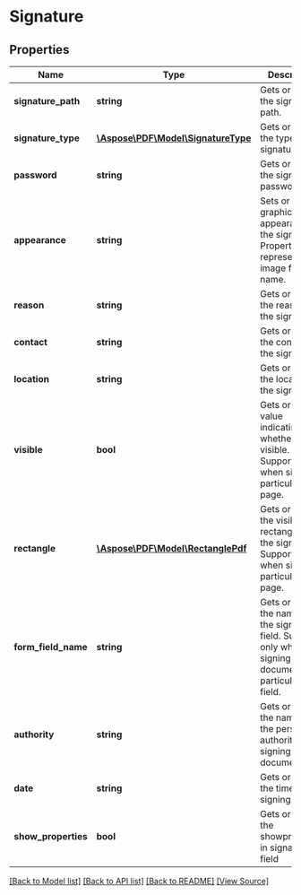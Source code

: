 # Signature


## Properties
Name | Type | Description | Notes
------------ | ------------- | ------------- | -------------
**signature_path** | **string** | Gets or sets the signature path. | 
**signature_type** | [**\Aspose\PDF\Model\SignatureType**](SignatureType.md) | Gets or sets the type of the signature. | 
**password** | **string** | Gets or sets the signature password. | [optional]
**appearance** | **string** | Sets or gets a graphic appearance for the signature. Property value represents an image file name. | [optional]
**reason** | **string** | Gets or sets the reason of the signature. | [optional]
**contact** | **string** | Gets or sets the contact of the signature. | [optional]
**location** | **string** | Gets or sets the location of the signature. | [optional]
**visible** | **bool** | Gets or sets a value indicating whether this is visible. Supports only when signing particular page. | 
**rectangle** | [**\Aspose\PDF\Model\RectanglePdf**](RectanglePdf.md) | Gets or sets the visible rectangle of the signature. Supports only when signing particular page. | [optional]
**form_field_name** | **string** | Gets or sets the name of the signature field. Supports only when signing document with particular form field. | [optional]
**authority** | **string** | Gets or sets the name of the person or authority signing the document.. | [optional]
**date** | **string** | Gets or sets the time of signing. | [optional]
**show_properties** | **bool** | Gets or sets the showproperties in signature field | 

[[Back to Model list]](../README.md#documentation-for-models) [[Back to API list]](../README.md#documentation-for-api-endpoints) [[Back to README]](../README.md) [[View Source]](../src/Aspose/PDF/Model/Signature.php)


